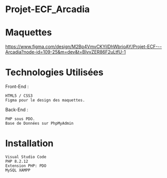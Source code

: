 # Projet-ECF_Arcadia

# Maquettes

https://www.figma.com/design/M2Bp4VmvCKYilDhWbrioAY/Projet-ECF---Arcadia?node-id=109-25&m=dev&t=BIvvZER86F2uLtfU-1

# Technologies Utilisées

Front-End :

    HTML5 / CSS3
    Figma pour le design des maquettes. 

Back-End :

    PHP sous PDO.
    Base de Données sur PhpMyAdmin

# Installation

    Visual Studio Code
    PHP 8.2.12
    Extension PHP: PDO
    MySQL XAMPP
